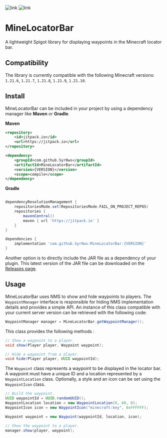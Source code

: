 ![link](https://img.shields.io/badge/API-Spigot-blue) ![link](https://img.shields.io/badge/Version-1.21.6+-yellow)

# MineLocatorBar

A lightweight Spigot library for displaying waypoints in the Minecraft locator bar.

## Compatibility

The library is currently compatible with the following Minecraft versions: `1.21.6`, `1.21.7`, `1.21.8`, `1.21.9`, `1.21.10`.

## Install

MineLocatorBar can be included in your project by using a dependency manager like **Maven** or **Gradle**.

**Maven**
```xml
<repository>
    <id>jitpack.io</id>
    <url>https://jitpack.io</url>
</repository>

<dependency>
    <groupId>com.github.Syr0ws</groupId>
    <artifactId>MineLocatorBar</artifactId>
    <version>{VERSION}</version>
    <scope>compile</scope>
</dependency>
```

**Gradle**
```groovy

dependencyResolutionManagement {
    repositoriesMode.set(RepositoriesMode.FAIL_ON_PROJECT_REPOS)
    repositories {
        mavenCentral()
        maven { url 'https://jitpack.io' }
    }
}

dependencies {
    implementation 'com.github.Syr0ws:MineLocatorBar:{VERSION}'
}
```

Another option is to directly include the JAR file as a dependency of your plugin. This latest version of the JAR file 
can be downloaded on the [Releases page](https://github.com/Syr0ws/MineLocatorBar/releases).

## Usage

MineLocatorBar uses NMS to show and hide waypoints to players. The `WaypointManager` interface is responsible for hiding 
NMS implementation details and provides a simple API. An instance of this class compatible with your current server version 
can be retrieved with the following code:

```java
WaypointManager manager = MineLocatorBar.getWaypointManager();
```

This class provides the following methods :

```java
// Show a waypoint to a player.
void show(Player player, Waypoint waypoint);

// Hide a waypoint from a player.
void hide(Player player, UUID waypointId);
```

The `Waypoint` class represents a waypoint to be displayed in the locator bar. A waypoint must have a unique ID and a location
represented by a `WaypointLocation` class. Optionally, a style and an icon can be set using the `WaypointIcon` class.

```java
// Build the waypoint.
UUID waypointId = UUID.randomUUID();
WaypointLocation location = new WaypointLocation(0, 60, 0);
WaypointIcon icon = new WaypointIcon("minecraft:key", 0xFFFFFF);

Waypoint waypoint = new Waypoint(waypointId, location, icon);

// Show the waypoint to a player.
manager.show(player, waypoint);
```


